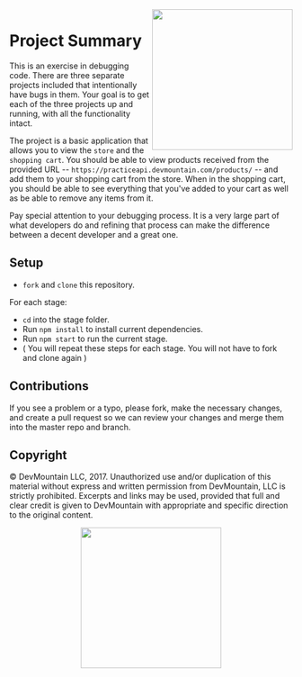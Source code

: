 <img src="https://s3.amazonaws.com/devmountain/readme-logo.png" width="250" align="right">

# Project Summary

This is an exercise in debugging code. There are three separate projects included that intentionally have bugs in them.  Your goal is to get each of the three projects up and running, with all the functionality intact.

The project is a basic application that allows you to view the `store` and the `shopping cart`.  You should be able to view products received from the provided URL -- `https://practiceapi.devmountain.com/products/` -- and add them to your shopping cart from the store.  When in the shopping cart, you should be able to see everything that you've added to your cart as well as be able to remove any items from it.

Pay special attention to your debugging process.  It is a very large part of what developers do and refining that process can make the difference between a decent developer and a great one.

## Setup

* `fork` and `clone` this repository.

For each stage: 
* `cd` into the stage folder.
* Run `npm install` to install current dependencies.
* Run `npm start` to run the current stage.
* ( You will repeat these steps for each stage. You will not have to fork and clone again )

## Contributions

If you see a problem or a typo, please fork, make the necessary changes, and create a pull request so we can review your changes and merge them into the master repo and branch.

## Copyright

© DevMountain LLC, 2017. Unauthorized use and/or duplication of this material without express and written permission from DevMountain, LLC is strictly prohibited. Excerpts and links may be used, provided that full and clear credit is given to DevMountain with appropriate and specific direction to the original content.

<p align="center">
<img src="https://s3.amazonaws.com/devmountain/readme-logo.png" width="250">
</p>
